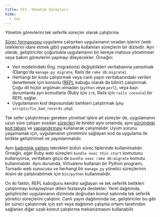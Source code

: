 ```yaml
---
title: XII. Yönetim Süreçleri
hide:
  - toc
---
```

Yönetim görevlerini tek seferlik süreçler olarak çalıştırma

[Süreç formasyonu](./concurrency.md) uygulama çalışırken uygulamanın sıradan işlerini (web isteklerini idare etmek gibi) yapmakta kullanılan süreçlerin bir dizisidir. Ayrı olarak, geliştiriciler çoğunlukla uygulamanın bir kereye mahsus yönetimsel veya bakım görevlerini yapmayı dileyecekler. Örneğin:

* Veri modelindeki (İng. migrations) değişiklikleri veritabanına yansıtmak (Django'da `manage.py migrate`, Rails'de `rake db:migrate`).
* Herhangi bir kodu çalıştırmak veya canlı yayın veritabanındaki verileri denetlemek için konsolu ([REPL](http://en.wikipedia.org/wiki/Read-eval-print_loop) kabuğu olarak da bilinir) çalıştırmak. Çoğu dil hiçbir argüman olmadan (`python` veya `perl`), veya bazı durumlarda ayrı komutlarla (Ruby için `irb`, Rails için `rails console`) bir REPL sağlar.
* Uygulamanın kod deposundaki betikleri çalıştırmak (`php scripts/fix_bad_records.php`).

Tek sefer çalıştırılması gereken yönetsel işlere ait süreçler de, uygulamanın uzun süre çalışan sıradan [süreçleri](./processes.md) ile birebir aynı ortamda, aynı [sürümdeki](./build-release-run.md) [kod tabanı](./codebase.md) ve [yapılandırmayı](./config.md) kullanarak çalışmalıdır. Uyum sorunu yaşamamak için, uygulamanın yönetimini sağlayan kod da uygulama ile birlikte geliştirilmeli ve yayınlanmalıdır.

Aynı [bağımlılık yalıtımı](./dependencies.md) teknikleri bütün süreç tiplerinde kullanılmalıdır. Örneğin, eğer Ruby web süreçleri `bundle exec thin start` komutunu kullanıyorsa, veritabanı göçü de `bundle exec rake db:migrate` komutu kullanmalıdır. Aynı durumda, Virtualenv kullanan bir Python programı, Tornado web sunucusu ve herhangi bir `manage.py` yönetici süreçlerinin ikisini de çalıştırabilmek için `bin/python` kullanmalıdır.

On iki faktör, REPL kabuğunu kendisi sağlayan ve tek seferlik betikleri çalıştırmayı kolaylaştıran dilleri fazlasıyla destekler. Yerel dağıtımda, geliştiriciler uygulamanın dizininde doğrudan komut satırında tek seferlik yönetici süreçlerini çalıştırır. Canlı yayın dağıtımında ise, geliştiriciler bu gibi bir süreci çalıştırmak için ssh veya dağıtımın çalışma ortamı tarafından sağlanan diğer uzak komut çalıştırma mekanizmasını kullanabilir.
